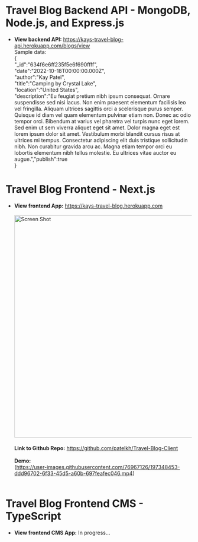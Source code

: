 # Travel Blog Backend API - MongoDB, Node.js, and Express.js

* **View backend API:** https://kays-travel-blog-api.herokuapp.com/blogs/view <br>
Sample data: <br>
{<br>
"_id":"634f6e6ff235f5e6f690ffff",<br>
"date":"2022-10-18T00:00:00.000Z",<br>
"author":"Kay Patel",<br>
"title":"Camping by Crystal Lake",<br>
"location":"United States",<br>
"description":"Eu feugiat pretium nibh ipsum consequat. Ornare suspendisse sed nisi lacus. Non enim praesent elementum facilisis leo vel fringilla. Aliquam ultrices sagittis orci a scelerisque purus semper. Quisque id diam vel quam elementum pulvinar etiam non. Donec ac odio tempor orci. Bibendum at varius vel pharetra vel turpis nunc eget lorem. Sed enim ut sem viverra aliquet eget sit amet. Dolor magna eget est lorem ipsum dolor sit amet. Vestibulum morbi blandit cursus risus at ultrices mi tempus. Consectetur adipiscing elit duis tristique sollicitudin nibh. Non curabitur gravida arcu ac. Magna etiam tempor orci eu lobortis elementum nibh tellus molestie. Eu ultrices vitae auctor eu augue.","publish":true<br>
}<br>

# Travel Blog Frontend - Next.js<br>
* **View frontend App:** https://kays-travel-blog.herokuapp.com<br><br>
<img width="600" alt="Screen Shot" src="https://user-images.githubusercontent.com/76967126/197347627-1ddb093c-5a00-4bd3-af70-3497c1ac444a.png"><br><br>
**Link to Github Repo:** https://github.com/patelkh/Travel-Blog-Client <br><br>
**Demo:** <br>
(https://user-images.githubusercontent.com/76967126/197348453-ddd96702-6f33-45d5-a60b-697feafec046.mp4)<br><br>

# Travel Blog Frontend CMS - TypeScript<br>
* **View frontend CMS App:** In progress...<br>
